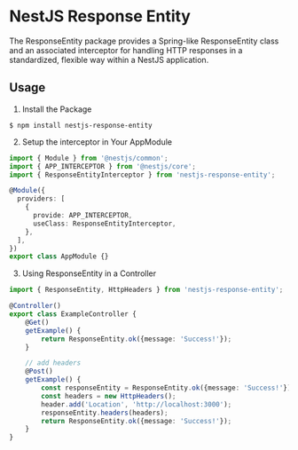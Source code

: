 # NestJS Response Entity
The ResponseEntity package provides a Spring-like ResponseEntity class and an associated interceptor for handling HTTP responses in a standardized, flexible way within a NestJS application.

## Usage
1. Install the Package
```
$ npm install nestjs-response-entity
```
2. Setup the interceptor in Your AppModule
~~~typescript
import { Module } from '@nestjs/common';
import { APP_INTERCEPTOR } from '@nestjs/core';
import { ResponseEntityInterceptor } from 'nestjs-response-entity';

@Module({
  providers: [
    {
      provide: APP_INTERCEPTOR,
      useClass: ResponseEntityInterceptor,
    },
  ],
})
export class AppModule {}
~~~

3. Using ResponseEntity in a Controller

~~~typescript
import { ResponseEntity, HttpHeaders } from 'nestjs-response-entity';

@Controller()
export class ExampleController {
    @Get()
    getExample() {
        return ResponseEntity.ok({message: 'Success!'});
    }

    // add headers
    @Post()
    getExample() {
        const responseEntity = ResponseEntity.ok({message: 'Success!'});
        const headers = new HttpHeaders();
        header.add('Location', 'http://localhost:3000');
        responseEntity.headers(headers);
        return ResponseEntity.ok({message: 'Success!'});
    }
}
~~~